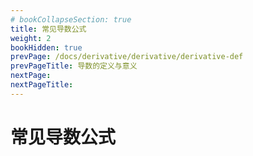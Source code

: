 ```yaml
---
# bookCollapseSection: true
title: 常见导数公式
weight: 2
bookHidden: true
prevPage: /docs/derivative/derivative/derivative-def
prevPageTitle: 导数的定义与意义
nextPage: 
nextPageTitle: 
---
```


# 常见导数公式

